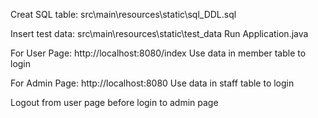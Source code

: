 Creat SQL table: src\main\resources\static\sql_DDL.sql

Insert test data: src\main\resources\static\test_data
Run Application.java

For User Page: http://localhost:8080/index
Use data in member table to login

For Admin Page: http://localhost:8080
Use data in staff table to login

Logout from user page before login to admin page 
